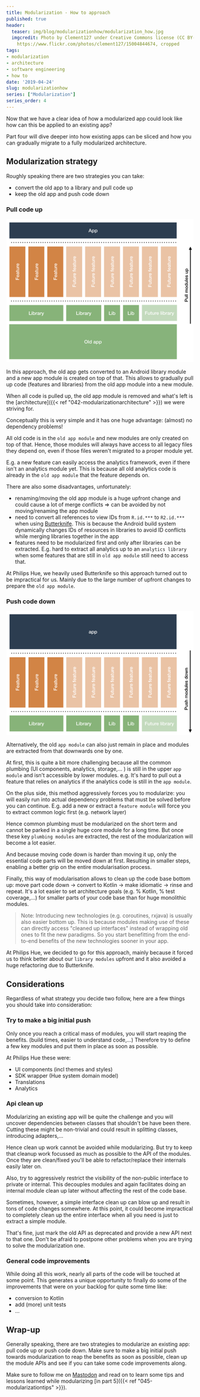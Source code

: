 ```yaml
---
title: Modularization - How to approach
published: true
header:
  teaser: img/blog/modularizationhow/modularization_how.jpg
  imgcredit: Photo by Clement127 under Creative Commons license (CC BY-NC-ND 2.0),
    https://www.flickr.com/photos/clement127/15004844674, cropped
tags:
- modularization
- architecture
- software engineering
- how to
date: '2019-04-24'
slug: modularizationhow
series: ["Modularization"]
series_order: 4
---
```


Now that we have a clear idea of how a modularized app could look like how can this be applied to an existing app?

Part four will dive deeper into how existing apps can be sliced and how you can gradually migrate to a fully modularized architecture.

## Modularization strategy
Roughly speaking there are two strategies you can take:

- convert the old app to a library and pull code up
- keep the old app and push code down

### Pull code up
![Modularized app example](modularisation_pullup.png)

In this approach, the old app gets converted to an Android library module and a new app module is created on top of that. This allows to gradually pull up code (features and libraries) from the old app module into a new module.

When all code is pulled up, the old app module is removed and what's left is the [architecture]({{< ref "042-modularizationarchitecture" >}}) we were striving for.

Conceptually this is very simple and it has one huge advantage: (almost) no dependency problems!

All old code is in the `old app module` and new modules are only created on top of that. Hence, those modules will always have access to all legacy files they depend on, even if those files weren't migrated to a proper module yet.

E.g. a new feature can easily access the analytics framework, even if there isn't an analytics module yet. This is because all old analytics code is already in the `old app module` that the feature depends on.

There are also some disadvantages, unfortunately:

- renaming/moving the old app module is a huge upfront change and could cause a lot of merge conflicts => can be avoided by not moving/renaming the app module
- need to convert all references to view IDs from `R.id.***` to `R2.id.***` when using [Butterknife](https://github.com/JakeWharton/butterknife). This is because the Android build system dynamically changes IDs of resources in libraries to avoid ID conflicts while merging libraries together in the app
- features need to be modularized first and only after libraries can be extracted. E.g. hard to extract all analytics up to an `analytics library` when some features that are still in `old app module` still need to access that.

At Philips Hue, we heavily used Butterknife so this approach turned out to be impractical for us. Mainly due to the large number of upfront changes to prepare the `old app module`.

### Push code down
![Modularized app example](modularisation_pushdown.png)

Alternatively, the old `app module` can also just remain in place and modules are extracted from that downwards one by one.

At first, this is quite a bit more challenging because all the common plumbing (UI components, analytics, storage,... ) is still in the upper `app module` and isn't accessible by lower modules. e.g. It's hard to pull out a feature that relies on analytics if the analytics code is still in the `app module`.

On the plus side, this method aggressively forces you to modularize: you will easily run into actual dependency problems that must be solved before you can continue. E.g. add a new or extract a `feature module` will force you to extract common logic first (e.g. network layer)

Hence common plumbing must be modularized on the short term and cannot be parked in a single huge core module for a long time. But once these key `plumbing modules` are extracted, the rest of the modularization will become a lot easier.

And because moving code down is harder than moving it up, only the essential code parts will be moved down at first. Resulting in smaller steps, enabling a better grip on the entire modularisation process.

Finally, this way of modularisation allows to clean up the code base bottom up: move part code down -> convert to Kotlin -> make idiomatic -> rinse and repeat. It's a lot easier to set architecture goals (e.g. % Kotlin, % test coverage,...) for smaller parts of your code base than for huge monolithic modules.

> Note: Introducing new technologies (e.g. coroutines, rxjava) is usually also easier bottom up. This is because modules making use of these can directly access "cleaned up interfaces" instead of wrapping old ones to fit the new paradigms. So you start benefitting from the end-to-end benefits of the new technologies sooner in your app.

At Philips Hue, we decided to go for this approach, mainly because it forced us to think better about our `library modules` upfront and it also avoided a huge refactoring due to Butterknife.

## Considerations
Regardless of what strategy you decide two follow, here are a few things you should take into consideration:

### Try to make a big initial push
Only once you reach a critical mass of modules, you will start reaping the benefits. (build times, easier to understand code,...) Therefore try to define a few key modules and put them in place as soon as possible.

At Philips Hue these were:
- UI components (incl themes and styles)
- SDK wrapper (Hue system domain model)
- Translations
- Analytics

### Api clean up
Modularizing an existing app will be quite the challenge and you will uncover dependencies between classes that shouldn't be have been there. Cutting these might be non-trivial and could result in splitting classes, introducing adapters,...

Hence clean up work cannot be avoided while modularizing. But try to keep that cleanup work focussed as much as possible to the API of the modules. Once they are clean/fixed you'll be able to refactor/replace their internals easily later on.

Also, try to aggressively restrict the visibility of the non-public interface to private or internal. This decouples modules and again facilitates doing an internal module clean up later without affecting the rest of the code base.

Sometimes, however, a simple interface clean up can blow up and result in tons of code changes somewhere. At this point, it could become impractical to completely clean up the entire interface when all you need is just to extract a simple module.

That's fine, just mark the old API as deprecated and provide a new API next to that one. Don't be afraid to postpone other problems when you are trying to solve the modularization one.

### General code improvements
While doing all this work, nearly all parts of the code will be touched at some point. This generates a unique opportunity to finally do some of the improvements that were on your backlog for quite some time like:

- conversion to Kotlin
- add (more) unit tests
- ...

## Wrap-up
Generally speaking, there are two strategies to modularize an existing app: pull code up or push code down. Make sure to make a big initial push towards modularization to reap the benefits as soon as possible, clean up the module APIs and see if you can take some code improvements along.

Make sure to follow me on [Mastodon](https://androiddev.social/@Jeroenmols) and read on to learn some tips and lessons learned while modularizing [in part 5]({{< ref "045-modularizationtips" >}}).
